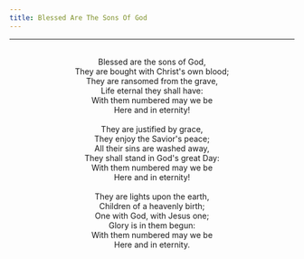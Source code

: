 ```yaml
---
title: Blessed Are The Sons Of God
---
```


---
<center>
<br/>
Blessed are the sons of God,<br/>
They are bought with Christ's own blood;<br/>
They are ransomed from the grave,<br/>
Life eternal they shall have:<br/>
With them numbered may we be<br/>
Here and in eternity! <br/>
<br/>
They are justified by grace,<br/>
They enjoy the Savior's peace;<br/>
All their sins are washed away,<br/>
They shall stand in God's great Day:<br/>
With them numbered may we be<br/>
Here and in eternity!<br/>
<br/>
They are lights upon the earth,<br/>
Children of a heavenly birth;<br/>
One with God, with Jesus one;<br/>
Glory is in them begun:<br/>
With them numbered may we be<br/>
Here and in eternity.<br/>

</center>